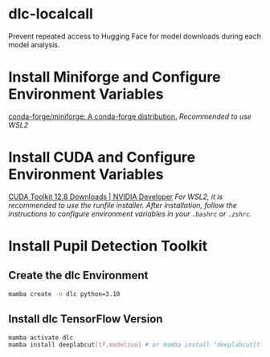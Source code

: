 # dlc-localcall
Prevent repeated access to Hugging Face for model downloads during each model analysis.

# Install Miniforge and Configure Environment Variables
[conda-forge/miniforge: A conda-forge distribution.](https://github.com/conda-forge/miniforge)
*Recommended to use WSL2*

# Install CUDA and Configure Environment Variables
[CUDA Toolkit 12.8 Downloads | NVIDIA Developer](https://developer.nvidia.com/cuda-downloads?target_os=Linux&target_arch=x86_64&Distribution=WSL-Ubuntu&target_version=2.0&target_type=deb_network)
*For WSL2, it is recommended to use the runfile installer. After installation, follow the instructions to configure environment variables in your `.bashrc` or `.zshrc`.*

# Install Pupil Detection Toolkit
## Create the dlc Environment
```bash
mamba create -n dlc python=3.10
```

## Install dlc TensorFlow Version
```bash
mamba activate dlc
mamba install deeplabcut[tf,modelzoo] # or mamba install "deeplabcut[tf,modelzoo]"
```
